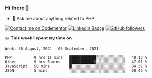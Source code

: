### Hi there 👋

<!--
**mustafaculban/mustafaculban** is a ✨ _special_ ✨ repository because its `README.md` (this file) appears on your GitHub profile.

Here are some ideas to get you started:

- 🌱 I’m currently learning ...
- 👯 I’m looking to collaborate on ...
- 🤔 I’m looking for help with ...
- 📫 How to reach me: ...
- 😄 Pronouns: ...
- ⚡ Fun fact: ...

-->
- 💬 Ask me about anything related to PHP

[![Contact me on Codementor](https://www.codementor.io/m-badges/karamusluk/book-session.svg)](https://www.codementor.io/@karamusluk?refer=badge)
[![Linkedin Badge](https://img.shields.io/badge/-Mustafa%20Culban-blue?style=social&logo=Linkedin&logoColor=blue&link=https://www.linkedin.com/in/mustafaculban/)](https://www.linkedin.com/in/mustafaculban/) 
[![GitHub followers](https://img.shields.io/github/followers/karamusluk?label=Follow&style=social)](https://github.com/karamusluk/?tab=follow)


📊 **This week I spent my time on**
<!--START_SECTION:waka-->
```text
Week: 30 August, 2021 - 05 September, 2021

PHP          9 hrs 19 mins   ████████████░░░░░░░░░░░░░   48.13 % 
Other        9 hrs 6 mins    ███████████▓░░░░░░░░░░░░░   47.01 % 
JavaScript   50 mins         █░░░░░░░░░░░░░░░░░░░░░░░░   04.37 % 
JSON         5 mins          ░░░░░░░░░░░░░░░░░░░░░░░░░   00.45 % 
```
<!--END_SECTION:waka-->


